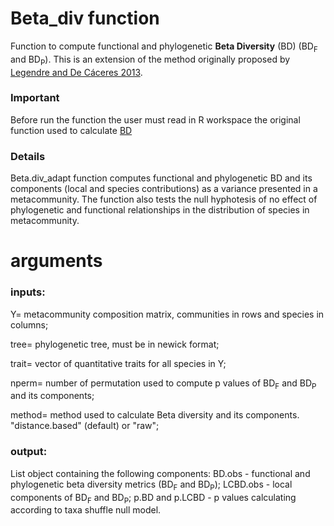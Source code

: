 # Beta_div function
Function to compute functional and phylogenetic **Beta Diversity** (BD) (BD<sub>F</sub> and BD<sub>P</sub>). This is an extension of the method originally proposed by [Legendre and De Cáceres 2013](https://onlinelibrary.wiley.com/doi/full/10.1111/ele.12141).

### Important

Before run the function the user must read in R workspace the original function used to calculate [BD](https://onlinelibrary.wiley.com/doi/full/10.1111/ele.12141) 

### Details

Beta.div_adapt function computes functional and phylogenetic BD and its components (local and species contributions) as a variance presented in a metacommunity. The function also tests the null hyphotesis of no effect of phylogenetic and functional relationships in the distribution of species in metacommunity.

# arguments
### inputs:

Y= metacommunity composition matrix, communities in rows and species in columns; 

tree= phylogenetic tree, must be in newick format;

trait= vector of quantitative traits for all species in Y;

nperm= number of permutation used to compute p values of BD<sub>F</sub> and BD<sub>P</sub> and its components;

method= method used to calculate Beta diversity and its components. "distance.based" (default) or "raw";

### output:

List object containing the following components: BD.obs - functional and phylogenetic beta diversity metrics (BD<sub>F</sub> and BD<sub>P</sub>);
LCBD.obs - local components of BD<sub>F</sub> and BD<sub>P</sub>;
p.BD and p.LCBD - p values calculating according to taxa shuffle null model.

